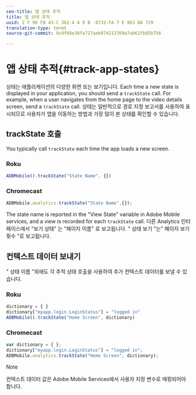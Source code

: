 ```yaml
---
seo-title: 앱 상태 추적
title: 앱 상태 추적
uuid: 2 F 98 FB 43-C 362-4 A 9 B -8732-FA 7 E 963 DA 729
translation-type: tm+mt
source-git-commit: 9cdf69e30fa727aeb974213769a7ab61fb05b756

---
```



# 앱 상태 추적{#track-app-states}

상태는 애플리케이션의 다양한 화면 또는 보기입니다. Each time a new state is displayed in your application, you should send a `trackState` call. For example, when a user navigates from the home page to the video details screen, send a `trackState` call. 상태는 일반적으로 경로 지정 보고서를 사용하여 표시되므로 사용자가 앱을 이동하는 방법과 가장 많이 본 상태를 확인할 수 있습니다.

## trackState 호출

You typically call `trackState` each time the app loads a new screen.

### Roku

```js
ADBMobile().trackState("State Name", {})
```

### Chromecast

```js
ADBMobile.analytics.trackState("State Name",{});
```

The state name is reported in the "View State" variable in Adobe Mobile services, and a view is recorded for each `trackState` call. 다른 Analytics 인터페이스에서 "보기 상태" 는 "페이지 이름" 로 보고됩니다. " 상태 보기 "는" 페이지 보기 횟수 "로 보고됩니다.

## 컨텍스트 데이터 보내기

" 상태 이름 "외에도 각 추적 상태 호출을 사용하여 추가 컨텍스트 데이터를 보낼 수 있습니다.

### Roku

```js
dictionary = { } 
dictionary["myapp.login.LoginStatus"] = "logged in"  
ADBMobile().trackState("Home Screen", dictionary)
```

### Chromecast

```js
var dictionary = { }; 
dictionary["myapp.login.LoginStatus"] = "logged in"; 
ADBMobile.analytics.trackState("Home Screen", dictionary); 
```

>[!NOTE]
>
>컨텍스트 데이터 값은 Adobe Mobile Services에서 사용자 지정 변수로 매핑되어야 합니다.

